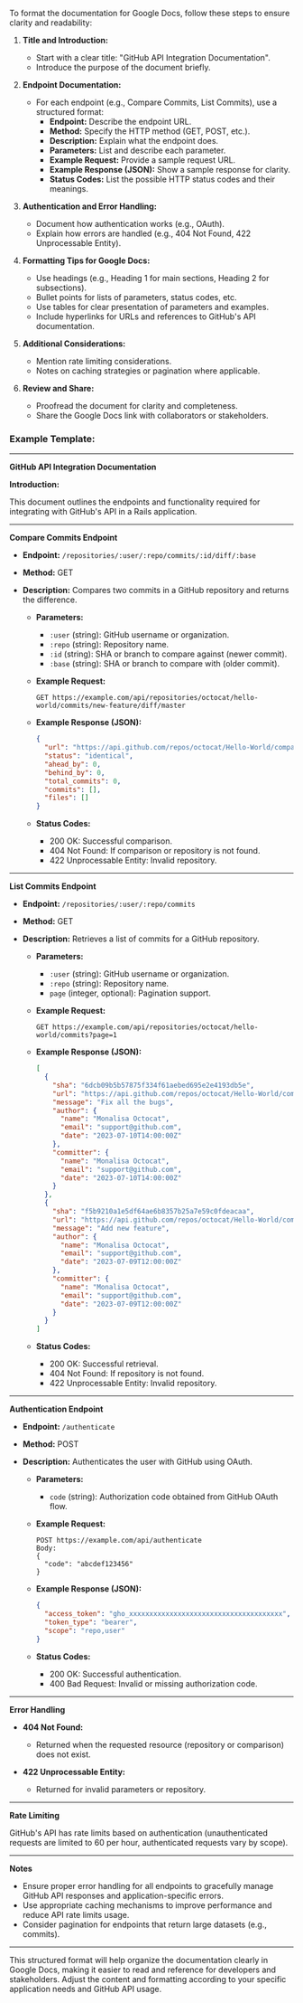 To format the documentation for Google Docs, follow these steps to ensure clarity and readability:

1. **Title and Introduction:**
   - Start with a clear title: "GitHub API Integration Documentation".
   - Introduce the purpose of the document briefly.

2. **Endpoint Documentation:**
   - For each endpoint (e.g., Compare Commits, List Commits), use a structured format:
     - **Endpoint:** Describe the endpoint URL.
     - **Method:** Specify the HTTP method (GET, POST, etc.).
     - **Description:** Explain what the endpoint does.
     - **Parameters:** List and describe each parameter.
     - **Example Request:** Provide a sample request URL.
     - **Example Response (JSON):** Show a sample response for clarity.
     - **Status Codes:** List the possible HTTP status codes and their meanings.

3. **Authentication and Error Handling:**
   - Document how authentication works (e.g., OAuth).
   - Explain how errors are handled (e.g., 404 Not Found, 422 Unprocessable Entity).

4. **Formatting Tips for Google Docs:**
   - Use headings (e.g., Heading 1 for main sections, Heading 2 for subsections).
   - Bullet points for lists of parameters, status codes, etc.
   - Use tables for clear presentation of parameters and examples.
   - Include hyperlinks for URLs and references to GitHub's API documentation.

5. **Additional Considerations:**
   - Mention rate limiting considerations.
   - Notes on caching strategies or pagination where applicable.

6. **Review and Share:**
   - Proofread the document for clarity and completeness.
   - Share the Google Docs link with collaborators or stakeholders.

### Example Template:

---

**GitHub API Integration Documentation**

**Introduction:**

This document outlines the endpoints and functionality required for integrating with GitHub's API in a Rails application.

---

**Compare Commits Endpoint**

- **Endpoint:** `/repositories/:user/:repo/commits/:id/diff/:base`
- **Method:** GET
- **Description:** Compares two commits in a GitHub repository and returns the difference.
  
  - **Parameters:**
    - `:user` (string): GitHub username or organization.
    - `:repo` (string): Repository name.
    - `:id` (string): SHA or branch to compare against (newer commit).
    - `:base` (string): SHA or branch to compare with (older commit).
  
  - **Example Request:**
    ```
    GET https://example.com/api/repositories/octocat/hello-world/commits/new-feature/diff/master
    ```
  
  - **Example Response (JSON):**
    ```json
    {
      "url": "https://api.github.com/repos/octocat/Hello-World/compare/master...new-feature",
      "status": "identical",
      "ahead_by": 0,
      "behind_by": 0,
      "total_commits": 0,
      "commits": [],
      "files": []
    }
    ```
  
  - **Status Codes:**
    - 200 OK: Successful comparison.
    - 404 Not Found: If comparison or repository is not found.
    - 422 Unprocessable Entity: Invalid repository.

---

**List Commits Endpoint**

- **Endpoint:** `/repositories/:user/:repo/commits`
- **Method:** GET
- **Description:** Retrieves a list of commits for a GitHub repository.

  - **Parameters:**
    - `:user` (string): GitHub username or organization.
    - `:repo` (string): Repository name.
    - `page` (integer, optional): Pagination support.
  
  - **Example Request:**
    ```
    GET https://example.com/api/repositories/octocat/hello-world/commits?page=1
    ```
  
  - **Example Response (JSON):**
    ```json
    [
      {
        "sha": "6dcb09b5b57875f334f61aebed695e2e4193db5e",
        "url": "https://api.github.com/repos/octocat/Hello-World/commits/6dcb09b5b57875f334f61aebed695e2e4193db5e",
        "message": "Fix all the bugs",
        "author": {
          "name": "Monalisa Octocat",
          "email": "support@github.com",
          "date": "2023-07-10T14:00:00Z"
        },
        "committer": {
          "name": "Monalisa Octocat",
          "email": "support@github.com",
          "date": "2023-07-10T14:00:00Z"
        }
      },
      {
        "sha": "f5b9210a1e5df64ae6b8357b25a7e59c0fdeacaa",
        "url": "https://api.github.com/repos/octocat/Hello-World/commits/f5b9210a1e5df64ae6b8357b25a7e59c0fdeacaa",
        "message": "Add new feature",
        "author": {
          "name": "Monalisa Octocat",
          "email": "support@github.com",
          "date": "2023-07-09T12:00:00Z"
        },
        "committer": {
          "name": "Monalisa Octocat",
          "email": "support@github.com",
          "date": "2023-07-09T12:00:00Z"
        }
      }
    ]
    ```
  
  - **Status Codes:**
    - 200 OK: Successful retrieval.
    - 404 Not Found: If repository is not found.
    - 422 Unprocessable Entity: Invalid repository.

---

**Authentication Endpoint**

- **Endpoint:** `/authenticate`
- **Method:** POST
- **Description:** Authenticates the user with GitHub using OAuth.

  - **Parameters:**
    - `code` (string): Authorization code obtained from GitHub OAuth flow.
  
  - **Example Request:**
    ```
    POST https://example.com/api/authenticate
    Body:
    {
      "code": "abcdef123456"
    }
    ```
  
  - **Example Response (JSON):**
    ```json
    {
      "access_token": "gho_xxxxxxxxxxxxxxxxxxxxxxxxxxxxxxxxxxxxxx",
      "token_type": "bearer",
      "scope": "repo,user"
    }
    ```
  
  - **Status Codes:**
    - 200 OK: Successful authentication.
    - 400 Bad Request: Invalid or missing authorization code.

---

**Error Handling**

- **404 Not Found:**
  - Returned when the requested resource (repository or comparison) does not exist.

- **422 Unprocessable Entity:**
  - Returned for invalid parameters or repository.

---

**Rate Limiting**

GitHub's API has rate limits based on authentication (unauthenticated requests are limited to 60 per hour, authenticated requests vary by scope).

---

**Notes**

- Ensure proper error handling for all endpoints to gracefully manage GitHub API responses and application-specific errors.
- Use appropriate caching mechanisms to improve performance and reduce API rate limits usage.
- Consider pagination for endpoints that return large datasets (e.g., commits).

---

This structured format will help organize the documentation clearly in Google Docs, making it easier to read and reference for developers and stakeholders. Adjust the content and formatting according to your specific application needs and GitHub API usage.